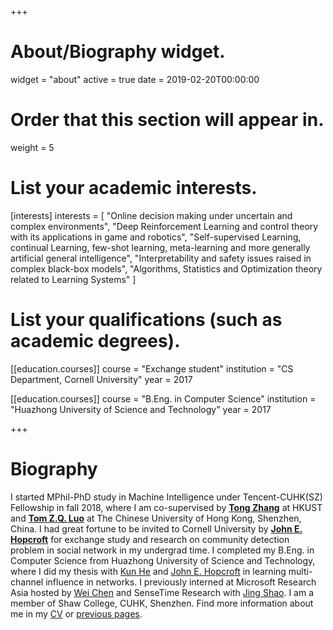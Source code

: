+++
# About/Biography widget.
widget = "about"
active = true
date = 2019-02-20T00:00:00

# Order that this section will appear in.
weight = 5

# List your academic interests.
[interests]
  interests = [
    "Online decision making under uncertain and complex environments",
    "Deep Reinforcement Learning and control theory with its applications in game and robotics",
    "Self-supervised Learning, continual Learning, few-shot learning, meta-learning and more generally artificial general intelligence",
    "Interpretability and safety issues raised in complex black-box models",
    "Algorithms, Statistics and Optimization theory related to Learning Systems"
  ]

# List your qualifications (such as academic degrees).
[[education.courses]]
  course = "Exchange student"
  institution = "CS Department, Cornell University"
  year = 2017

[[education.courses]]
  course = "B.Eng. in Computer Science"
  institution = "Huazhong University of Science and Technology"
  year = 2017
 
+++

# Biography
I started MPhil-PhD study in Machine Intelligence under Tencent-CUHK(SZ) Fellowship in fall 2018,
where I am co-supervised by
[**Tong Zhang**](http://tongzhang-ml.org) at HKUST and
[**Tom Z.Q. Luo**](http://sse.cuhk.edu.cn/en/node/1423) at The Chinese University of Hong Kong, Shenzhen, China.
I had great fortune to be invited to Cornell University by [**John E. Hopcroft**](http://www.cs.cornell.edu/jeh/) for exchange study and research on community detection problem in social network in my undergrad time.
I completed my B.Eng. in Computer Science from Huazhong University of Science and Technology,
where I did my thesis with [Kun He](http://faculty.hust.edu.cn/hekun/en/) and [John E. Hopcroft](http://www.cs.cornell.edu/jeh/) in learning multi-channel influence in networks.
I previously interned at Microsoft Research Asia hosted by [Wei Chen](https://www.microsoft.com/en-us/research/people/weic/) and SenseTime Research with [Jing Shao](http://www.ee.cuhk.edu.hk/~jshao/).
I am a member of Shaw College, CUHK, Shenzhen.
Find more information about me in my [CV](files/Awesome_CV.pdf) or [previous pages](https://sites.google.com/view/yingru).